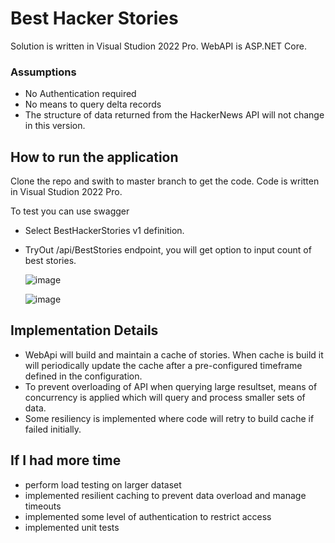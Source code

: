 # Best Hacker Stories
Solution is written in Visual Studion 2022 Pro.
WebAPI is ASP.NET Core.

### Assumptions
- No Authentication required
- No means to query delta records
- The structure of data returned from the HackerNews API will not change in this version.

## How to run the application
Clone the repo and swith to master branch to get the code. 
Code is written in Visual Studion 2022 Pro.

To test you can use swagger 
  - Select BestHackerStories v1 definition.
  - TryOut /api/BestStories endpoint, you will get option to input count of best stories.

    
    ![image](https://github.com/puneetmahajan1982/BestHackerStories/assets/26072941/057c1c3d-fe18-48b3-9345-2486f52cc850)


    ![image](https://github.com/puneetmahajan1982/BestHackerStories/assets/26072941/0e3eb4f6-0afb-46a1-b78a-acb643957542)


## Implementation Details
- WebApi will build and maintain a cache of stories. When cache is build it will periodically update the cache after a pre-configured timeframe defined in the configuration.
- To prevent overloading of API when querying large resultset, means of concurrency is applied which will query and process smaller sets of data.
- Some resiliency is implemented where code will retry to build cache if failed initially.

## If I had more time
- perform load testing on larger dataset
- implemented resilient caching to prevent data overload and manage timeouts
- implemented some level of authentication to restrict access
- implemented unit tests
